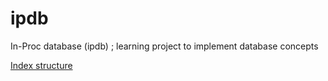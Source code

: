 # ipdb

In-Proc database (ipdb) ; learning project to implement database concepts

[Index structure](documentation/index-structure.md)